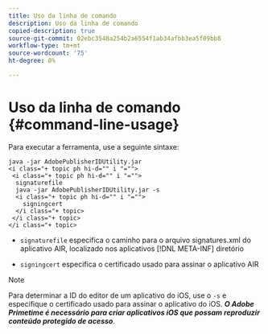 ```yaml
---
title: Uso da linha de comando
description: Uso da linha de comando
copied-description: true
source-git-commit: 02ebc3548a254b2a6554f1ab34afbb3ea5f09bb8
workflow-type: tm+mt
source-wordcount: '75'
ht-degree: 0%

---
```


# Uso da linha de comando {#command-line-usage}

Para executar a ferramenta, use a seguinte sintaxe:

```
java -jar AdobePublisherIDUtility.jar 
<i class="+ topic ph hi-d="" i "="">
 <i class="+ topic ph hi-d="" i "="">
  signaturefile 
  java -jar AdobePublisherIDUtility.jar -s 
  <i class="+ topic ph hi-d="" i "="">
    signingcert
  </i class="+ topic>
 </i class="+ topic>
</i class="+ topic>
```

* `signaturefile` especifica o caminho para o arquivo signatures.xml do aplicativo AIR, localizado nos aplicativos [!DNL META-INF] diretório

* `signingcert` especifica o certificado usado para assinar o aplicativo AIR

>[!NOTE]
>
>Para determinar a ID do editor de um aplicativo do iOS, use o `-s` e especifique o certificado usado para assinar o aplicativo do iOS. ***O Adobe Primetime é necessário para criar aplicativos iOS que possam reproduzir conteúdo protegido de acesso***.
